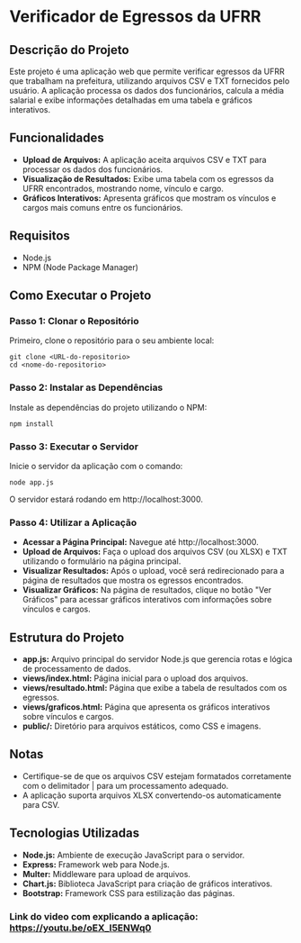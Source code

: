 # Verificador de Egressos da UFRR
## Descrição do Projeto
Este projeto é uma aplicação web que permite verificar egressos da UFRR que trabalham na prefeitura, utilizando arquivos CSV e TXT fornecidos pelo usuário. A aplicação processa os dados dos funcionários, calcula a média salarial e exibe informações detalhadas em uma tabela e gráficos interativos.
## Funcionalidades
- **Upload de Arquivos:** A aplicação aceita arquivos CSV e TXT para processar os dados dos funcionários.
- **Visualização de Resultados:** Exibe uma tabela com os egressos da UFRR encontrados, mostrando nome, vínculo e cargo.
- **Gráficos Interativos:** Apresenta gráficos que mostram os vínculos e cargos mais comuns entre os funcionários.
## Requisitos
- Node.js
- NPM (Node Package Manager)
## Como Executar o Projeto
### Passo 1: Clonar o Repositório
Primeiro, clone o repositório para o seu ambiente local:
```
git clone <URL-do-repositorio>
cd <nome-do-repositorio>
```
### Passo 2: Instalar as Dependências
Instale as dependências do projeto utilizando o NPM:
```
npm install
```
### Passo 3: Executar o Servidor
Inicie o servidor da aplicação com o comando:
```
node app.js
```
O servidor estará rodando em http://localhost:3000.
### Passo 4: Utilizar a Aplicação
- **Acessar a Página Principal:** Navegue até http://localhost:3000.
- **Upload de Arquivos:** Faça o upload dos arquivos CSV (ou XLSX) e TXT utilizando o formulário na página principal.
- **Visualizar Resultados:** Após o upload, você será redirecionado para a página de resultados que mostra os egressos encontrados.
- **Visualizar Gráficos:** Na página de resultados, clique no botão "Ver Gráficos" para acessar gráficos interativos com informações sobre vínculos e cargos.
## Estrutura do Projeto
- **app.js:** Arquivo principal do servidor Node.js que gerencia rotas e lógica de processamento de dados.
- **views/index.html:** Página inicial para o upload dos arquivos.
- **views/resultado.html:** Página que exibe a tabela de resultados com os egressos.
- **views/graficos.html:** Página que apresenta os gráficos interativos sobre vínculos e cargos.
- **public/:** Diretório para arquivos estáticos, como CSS e imagens.
## Notas
- Certifique-se de que os arquivos CSV estejam formatados corretamente com o delimitador | para um processamento adequado. 
- A aplicação suporta arquivos XLSX convertendo-os automaticamente para CSV.
## Tecnologias Utilizadas
- **Node.js:** Ambiente de execução JavaScript para o servidor.
- **Express:** Framework web para Node.js.
- **Multer:** Middleware para upload de arquivos.
- **Chart.js:** Biblioteca JavaScript para criação de gráficos interativos.
- **Bootstrap:** Framework CSS para estilização das páginas.

### Link do video com explicando a aplicação: https://youtu.be/oEX_I5ENWq0
